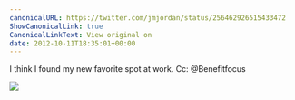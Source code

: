 ```yaml
---
canonicalURL: https://twitter.com/jmjordan/status/256462926515433472
ShowCanonicalLink: true
CanonicalLinkText: View original on
date: 2012-10-11T18:35:01+00:00
---
```

I think I found my new favorite spot at work. Cc: @Benefitfocus

![](/images/256462926515433472-A48jrEFCcAAaeR2.jpg)